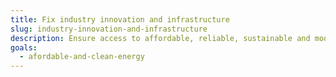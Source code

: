 ```yaml
---
title: Fix industry innovation and infrastructure
slug: industry-innovation-and-infrastructure
description: Ensure access to affordable, reliable, sustainable and modern energy for all.
goals:
  - afordable-and-clean-energy
---
```


